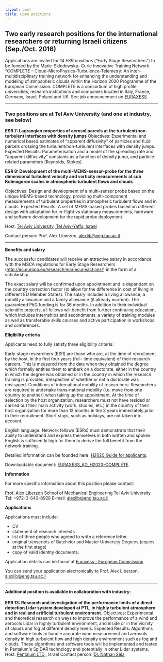 ```yaml
---
layout: post
title: Open positions
---
```


## Two early research positions for the international researchers or returning Israeli citizens (Sep./Oct. 2016)


Applications are invited for *14 ESR positions* (“Early Stage Researchers”) to be funded by the Marie-Sklodowska- Curie Innovative Training Network “COMPLETE – Cloud-MicroPhysics-Turbulence-Telemetry: An inter-multidisciplinary training network for enhancing the understanding and modeling of atmospheric clouds within the Horizon 2020 Programme of the European Commission. COMPLETE is a consortium of high profile universities, research institutions and companies located in ltaly, France, Germany, Israel, Poland and UK. See job announcement on [EURAXESS](http://ec.europa.eu/euraxess/index.cfm/jobs/jobDetails/34099915)

-----

### Two positions are at Tel Aviv University (and one at industry, see below)


**ESR 7: Lagrangian properties of aerosol parcels at the turbulent/non-turbulent interfaces with density
jumps**
Objectives: Experimental and numerical based estimates of "apparent diffusivity" of particles and fluid parcels
crossing the turbulent/non-turbulent interfaces with density jumps.
Expected Results: Parameterisation and a model of the spreading rate and "apparent diffusivity" constants as a
function of density jump, and particle-related parameters (Reynolds, Stokes).


**ESR 8: Development of the multi-MEMS-sensor-probe for the three dimensional turbulent velocity and
vorticity measurements at sub Kolmogorov scales in atmospheric turbulent flows and clouds**

Objectives: Design and development of a multi-sensor probe based on the unique MEMS-based technology,
providing multi-component measurements of turbulent properties in atmospheric turbulent flows and in clouds.
Expected Results: A set of MEMS-based probes based on different design with adaptation for in-flight vs stationary
measurements, hardware and software development for the rapid probe deployment.

Host: [Tel Aviv University, Tel Aviv-Yaffo, Israel](https://english.tau.ac.il/)

Contact person: Prof. Alex Liberzon, [alexlib@eng.tau.ac.il](mailto:alexlib@eng.tau.ac.il)

-----

**Benefits and salary**

The successful candidates will receive an attractive salary in accordance with the MSCA regulations for Early Stage Researchers (http://ec.europa.eu/research/mariecurieactions/) in the form of a scholarship.

The exact salary will be confirmed upon appointment and is dependent on the country correction fac­tor (to allow for the difference in cost of living in different EU Member States). The salary includes a living al­lowance, a mobility allowance and a family allowance (if already married). The guaranteed PhD funding is for 36 months. In addition to their individual scientific projects, all fellows will benefit from further continuing education, which includes internships and secondments, a variety of training modules as well as transferable skills courses and active participation in workshops and conferences.

**Eligibility criteria**

Applicants need to fully satisfy three eligibility criteria:

Early-stage researchers (ESR) are those who are, at the time of recruitment by the host, in the first four years (full- time equivalent) of their research careers. This is measured from the date when they obtained the degree which formally entitles them to embark on a doctorate, either in the country in which the degree was obtained or in the country in which the research training is provided, irrespective of whether or not a doctorate was envisaged.
Conditions of international mobility of researchers: Researchers are required to undertake trans-national mo­bility (i.e. move from one country to another) when taking up the appointment. At the time of selection by the host organization, researchers must not have resided or carried out their main activity (work, studies, etc.) in the country of their host organization for more than 12 months in the 3 years immediately prior to their recruitment. Short stays, such as holidays, are not taken into account.

English language: Network fellows (ESRs) must demonstrate that their ability to understand and express them­selves in both written and spoken English is sufficiently high for them to derive the full benefit from the network training.

Detalied information can be founded here: [H2020 Guide for applicants](http://ec.europa.eu/research/participants/portal/doc/call/h2020/h2020-msca-if-2015/1645199-guide_for_applicants_if_2015_en.pdf).

Downloadable document: [EURAXESS_AD_H2020-COMPLETE](http://www.envisens.com/wp-content/uploads/2016/07/EUROAXESS_AD_H2020-COMPLETE1.pdf).


**Information**

For more specific information about this position please contact:

[Prof. Alex Liberzon](http://www.eng.tau.ac.il/~alexlib)
School of Mechanical Engineering
Tel Aviv University
Tel: +972-3-640-8928
E-mail: [alexlib@eng.tau.ac.il](mailto:alexlib@eng.tau.ac.il)

**Applications**

Applications must include:  
- CV  
- statement of research interests  
- list of three people who agreed to write a reference letter  
- original transcripts of Batchelor and Master University Degrees (copies at the first stage)  
- copy of valid identity documents.  

Application details can be found at [Euraxess - European Commission](http://ec.europa.eu/euraxess/index.cfm/jobs/jobDetails/34099915)

You can send your application electronically to Prof. Alex Liberzon, [alexlib@eng.tau.ac.il](mailto:alexlib@eng.tau.ac.il)



----

#### Additional position is available in collaboration with industry:

**ESR 13: Research and investigation of the performance limits of a direct detection Lidar system developed
at PTL, in highly turbulent atmosphere and in real and artificial turbulent environment.**
Objectives: Experimental and theoretical research on ways to improve the performance of a wind and aerosols Lidar
in highly turbulent environment, and inside or in the vicinity of clouds and fog at different density levels.
Expected Results: Algorithms and software tools to handle accurate wind measurement and aerosols density in
high turbulent flow and high density environment such as fog and clouds. These algorithms and software tools will
be implemented and tested in Pentalum's SpiDAR technology and potentially in other Lidar systems.
Host: [Pentalum LTD](http://www.pentalum.com/) , Israel
Contact person: [Dr. Nathan Sela](mailto:nathan.sela@pentalum.com)
